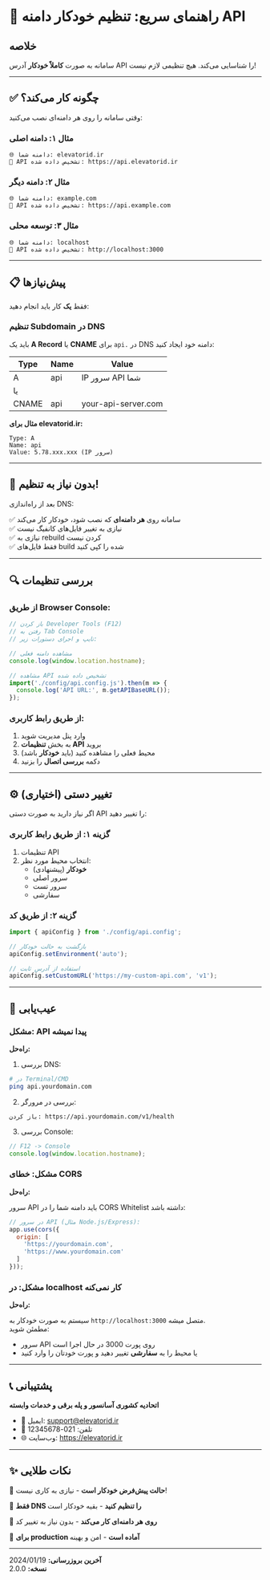 # 🚀 راهنمای سریع: تنظیم خودکار دامنه API

## خلاصه

سامانه به صورت **کاملاً خودکار** آدرس API را شناسایی می‌کند. هیچ تنظیمی لازم نیست!

---

## ✅ چگونه کار می‌کند؟

وقتی سامانه را روی هر دامنه‌ای نصب می‌کنید:

### مثال ۱: دامنه اصلی
```
🌐 دامنه شما: elevatorid.ir
🔗 API تشخیص داده شده: https://api.elevatorid.ir
```

### مثال ۲: دامنه دیگر
```
🌐 دامنه شما: example.com
🔗 API تشخیص داده شده: https://api.example.com
```

### مثال ۳: توسعه محلی
```
🌐 دامنه شما: localhost
🔗 API تشخیص داده شده: http://localhost:3000
```

---

## 📋 پیش‌نیازها

فقط **یک** کار باید انجام دهید:

### تنظیم Subdomain در DNS

باید یک **A Record** یا **CNAME** برای `api.` در DNS دامنه خود ایجاد کنید:

| Type | Name | Value |
|------|------|-------|
| A | api | IP سرور API شما |
| یا | | |
| CNAME | api | your-api-server.com |

**مثال برای elevatorid.ir:**
```
Type: A
Name: api
Value: 5.78.xxx.xxx (IP سرور)
```

---

## 🎯 بدون نیاز به تنظیم!

بعد از راه‌اندازی DNS:

✅ سامانه روی **هر دامنه‌ای** که نصب شود، خودکار کار می‌کند  
✅ نیازی به تغییر فایل‌های کانفیگ نیست  
✅ نیازی به rebuild کردن نیست  
✅ فقط فایل‌های build شده را کپی کنید

---

## 🔍 بررسی تنظیمات

### از طریق Browser Console:

```javascript
// باز کردن Developer Tools (F12)
// رفتن به Tab Console
// تایپ و اجرای دستورات زیر:

// مشاهده دامنه فعلی
console.log(window.location.hostname);

// مشاهده API تشخیص داده شده
import('./config/api.config.js').then(m => {
  console.log('API URL:', m.getAPIBaseURL());
});
```

### از طریق رابط کاربری:

1. وارد پنل مدیریت شوید
2. به بخش **تنظیمات API** بروید
3. محیط فعلی را مشاهده کنید (باید **خودکار** باشد)
4. دکمه **بررسی اتصال** را بزنید

---

## ⚙️ تغییر دستی (اختیاری)

اگر نیاز دارید به صورت دستی API را تغییر دهید:

### گزینه ۱: از طریق رابط کاربری

1. تنظیمات API
2. انتخاب محیط مورد نظر:
   - **خودکار** (پیشنهادی)
   - سرور اصلی
   - سرور تست
   - سفارشی

### گزینه ۲: از طریق کد

```typescript
import { apiConfig } from './config/api.config';

// بازگشت به حالت خودکار
apiConfig.setEnvironment('auto');

// استفاده از آدرس ثابت
apiConfig.setCustomURL('https://my-custom-api.com', 'v1');
```

---

## 🐛 عیب‌یابی

### مشکل: API پیدا نمیشه

**راه‌حل:**

1. بررسی DNS:
```bash
# در Terminal/CMD
ping api.yourdomain.com
```

2. بررسی در مرورگر:
```
باز کردن: https://api.yourdomain.com/v1/health
```

3. بررسی Console:
```javascript
// F12 -> Console
console.log(window.location.hostname);
```

### مشکل: خطای CORS

**راه‌حل:**

سرور API باید دامنه شما را در CORS Whitelist داشته باشد:

```javascript
// در سرور API (مثال Node.js/Express):
app.use(cors({
  origin: [
    'https://yourdomain.com',
    'https://www.yourdomain.com'
  ]
}));
```

### مشکل: در localhost کار نمی‌کنه

**راه‌حل:**

سیستم به صورت خودکار به `http://localhost:3000` متصل میشه.  
مطمئن شوید:
- سرور API روی پورت 3000 در حال اجرا است
- یا محیط را به **سفارشی** تغییر دهید و پورت خودتان را وارد کنید

---

## 📞 پشتیبانی

**اتحادیه کشوری آسانسور و پله برقی و خدمات وابسته**

- 📧 ایمیل: support@elevatorid.ir
- 📱 تلفن: 021-12345678
- 🌐 وب‌سایت: https://elevatorid.ir

---

## ✨ نکات طلایی

🌟 **حالت پیش‌فرض خودکار است** - نیازی به کاری نیست!

🌟 **فقط DNS را تنظیم کنید** - بقیه خودکار است

🌟 **روی هر دامنه‌ای کار می‌کند** - بدون نیاز به تغییر کد

🌟 **برای production آماده است** - امن و بهینه

---

**آخرین بروزرسانی:** 2024/01/19  
**نسخه:** 2.0.0
